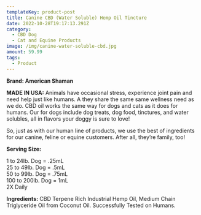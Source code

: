 ```yaml
---
templateKey: product-post
title: Canine CBD (Water Soluble) Hemp Oil Tincture
date: 2022-10-28T19:17:13.291Z
category:
  - CBD Dog
  - Cat and Equine Products
image: /img/canine-water-soluble-cbd.jpg
amount: 59.99
tags:
  - Product
---
```

**Brand: American Shaman**

**MADE IN USA:** Animals have occasional stress, experience joint pain and need help just like humans.  A they share the same same wellness need as we do. CBD oil works the same way for dogs and cats as it does for humans. Our [](https://cbdamericanshaman.com/cbd-oils) for dogs include dog treats, dog food, tinctures, and water solubles, all in flavors your doggy is sure to love!

So, just as with our human line of products, we use the best of ingredients for our canine, feline or equine customers. After all, they’re family, too!

**Serving Size:** 

1 to 24lb. Dog = .25mL\
25 to 49lb. Dog = .5mL\
50 to 99lb. Dog = .75mL\
100 to 200lb. Dog = 1mL\
2X Daily

**Ingredients:** CBD Terpene Rich Industrial Hemp Oil, Medium Chain Triglyceride Oil from Coconut Oil. Successfully Tested on Humans.